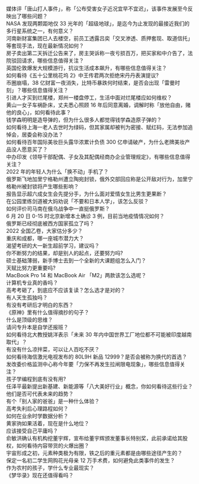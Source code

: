 媒体评「唐山打人事件」，称「公布受害女子近况宜早不宜迟」，该事件发展至今反映出了哪些问题？  
NASA 发现两颗距地仅 33 光年的「超级地球」，是迄今为止发现的最接近我们的多行星系统之一，有何意义？  
河南新财富集团已人去楼空，前员工透露吕奕「交叉渗透、质押套现、取道信托」等套现手法，现在最新情况如何？  
房子卖出第二天拆迁公告来了，房主哭诉称一夜亏损百万，把买家和中介告了，法院驳回请求，哪些信息值得关注？  
英国伦敦爆发大规模游行，抗议生活成本飙升，有哪些信息值得关注？  
如何看待《五十公里桃花坞 2》中王传君两次拒绝宋丹丹表演提议?  
币圈崩塌，38 亿财富一夜消失，比特币暴跌何时结束，是否会出现「雷曼时刻」？哪些信息值得关注？  
引进人才买到烂尾楼，郑州一楼盘停工，生活中面对烂尾楼应如何维权？  
黄山一女子车祸卧床，丈夫悉心照顾 16 年后同意离婚，调解时称「放他自由，赌他的良心」，如何看待此事？  
钱学森明明是造导弹的，但为什么很多人都觉得钱学森造原子弹的？  
如何看待上海一老人去世时为绿码，但其家属却被判为密接、赋红码，无法参加追悼会，居委会称没办法？  
如何看待百年国际美妆巨头露华浓累计负债 300 亿申请破产，为什么老牌美妆产品没人愿意买了？  
中办印发《领导干部配偶、子女及其配偶经商办企业管理规定》，有哪些信息值得关注？  
2022 年的年轻人为什么「换不动」手机了？  
俄罗斯飞地加里宁格勒州遭立陶宛封锁，俄外交部回应称是公开敌对行为，加里宁格勒州被封锁将产生哪些影响？  
报告显示超六成女生会先提分手，为什么面对爱情女生比男生更果断？  
在公园里练剑道被大妈劝说「不要和日本人学」，该怎么反驳？  
如何评价司马南在俄乌战争中一直挺俄罗斯？  
6 月 20 日 0-15 时北京新增本土确诊 3 例，目前当地疫情情况如何？  
俄罗斯已经彻底被西方国家孤立了吗？  
2022 全国乙卷，大家估分多少？  
重庆和成都，哪一座城市潜力大？  
渴望考研的大一新生超前学习，建议吗？  
你不断努力的结果，却是别人的起点，还要努力吗?  
硕士基础薄弱，新手博士去到一个全新的大课题组怎么入门？  
天赋比努力更重要吗?  
MacBook Pro 14 和 MacBook Air 「M2」两款该怎么选呢？  
计算机专业真的香吗？  
高考考砸了，到底应不应该复读？怎么选才是对的？  
有人天生孤独吗？  
有没有考研后才明白的东西？  
《原神》里有什么值得摘抄的句子？  
什么是顶级的思维？  
请问专升本是自学还报班？  
如何看待北大教授姚洋表示「未来 30 年内中国世界工厂地位都不可能被印度越南取代」？  
有没有什么凉拌菜，可以让人百吃不厌？  
如何看待海信激光电视发布的 80L9H 新品 12999？是否会被称为换代的首选？  
发改委价格监测中心称今年要「力保不再发生拉闸限电现象」，哪些信息值得关注？  
孩子学编程到底有没有用?  
任泽平最新提出新基建、新能源等「八大美好行业」概念，你如何看待这些行业？他们是否可代表未来的趋势？  
有个「别人家的爸爸」是一种什么体验？  
高考失利后心理路程如何？  
如何在业余时学数据分析？  
黄家驹如果活着，现在是什么地位？  
应该接受自己平庸吗？  
俞敏洪确认有机构挖董宇辉，宣布给董宇辉颁发董事长特别奖，此前承诺给其股权，如何看待内容带货的火爆出圈？  
宇宙形成之初，元素种类极为有限，铁之后的重元素都是由哪些途径产生的？  
保定一名初二学生网购花光母亲 12 万手术费，如何避免此类事件的发生？  
作为农村的孩子，学什么专业最现实？  
《梦华录》现在还值得看吗？  
